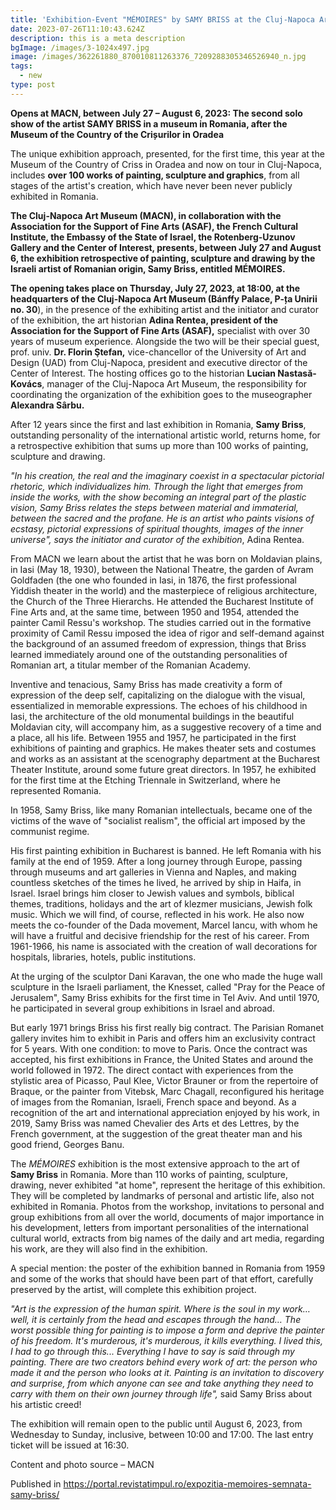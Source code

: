 ```yaml
---
title: 'Exhibition-Event "MÉMOIRES" by SAMY BRISS at the Cluj-Napoca Art Museum  '
date: 2023-07-26T11:10:43.624Z
description: this is a meta description
bgImage: /images/3-1024x497.jpg
image: /images/362261880_870010811263376_7209288305346526940_n.jpg
tags:
  - new
type: post
---
```

**Opens at MACN, between July 27 – August 6, 2023: The second solo show of the artist SAMY BRISS in a museum in Romania, after the Museum of the Country of the Crișurilor in Oradea**

The unique exhibition approach, presented, for the first time, this year at the Museum of the Country of Criss in Oradea and now on tour in Cluj-Napoca, includes **over 100 works of painting, sculpture and graphics**, from all stages of the artist's creation, which have never been never publicly exhibited in Romania.

**The Cluj-Napoca Art Museum (MACN), in collaboration with the Association for the Support of Fine Arts (ASAF), the French Cultural Institute, the Embassy of the State of Israel, the Rotenberg-Uzunov Gallery and the Center of Interest, presents, between July 27 and August 6, the exhibition retrospective of painting, sculpture and drawing by the Israeli artist of Romanian origin, Samy Briss, entitled MÉMOIRES.**



**The opening takes place on Thursday, July 27, 2023, at 18:00, at the headquarters of the Cluj-Napoca Art Museum (Bánffy Palace, P-ța Unirii no. 30**), in the presence of the exhibiting artist and the initiator and curator of the exhibition, the art historian **Adina Rentea, president of the Association for the Support of Fine Arts (ASAF),** specialist with over 30 years of museum experience. Alongside the two will be their special guest, prof. univ. **Dr. Florin Ştefan,** vice-chancellor of the University of Art and Design (UAD) from Cluj-Napoca, president and executive director of the Center of Interest. The hosting offices go to the historian **Lucian Nastasă-Kovács**, manager of the Cluj-Napoca Art Museum, the responsibility for coordinating the organization of the exhibition goes to the museographer **Alexandra Sârbu.**

After 12 years since the first and last exhibition in Romania, **Samy Briss**, outstanding personality of the international artistic world, returns home, for a retrospective exhibition that sums up more than 100 works of painting, sculpture and drawing.

*"In his creation, the real and the imaginary coexist in a spectacular pictorial rhetoric, which individualizes him. Through the light that emerges from inside the works, with the show becoming an integral part of the plastic vision, Samy Briss relates the steps between material and immaterial, between the sacred and the profane. He is an artist who paints visions of ecstasy, pictorial expressions of spiritual thoughts, images of the inner universe", says the initiator and curator of the exhibition*, Adina Rentea.

From MACN we learn about the artist that he was born on Moldavian plains, in Iasi (May 18, 1930), between the National Theatre, the garden of Avram Goldfaden (the one who founded in Iasi, in 1876, the first professional Yiddish theater in the world) and the masterpiece of religious architecture, the Church of the Three Hierarchs. He attended the Bucharest Institute of Fine Arts and, at the same time, between 1950 and 1954, attended the painter Camil Ressu's workshop. The studies carried out in the formative proximity of Camil Ressu imposed the idea of rigor and self-demand against the background of an assumed freedom of expression, things that Briss learned immediately around one of the outstanding personalities of Romanian art, a titular member of the Romanian Academy.

Inventive and tenacious, Samy Briss has made creativity a form of expression of the deep self, capitalizing on the dialogue with the visual, essentialized in memorable expressions. The echoes of his childhood in Iasi, the architecture of the old monumental buildings in the beautiful Moldavian city, will accompany him, as a suggestive recovery of a time and a place, all his life. Between 1955 and 1957, he participated in the first exhibitions of painting and graphics. He makes theater sets and costumes and works as an assistant at the scenography department at the Bucharest Theater Institute, around some future great directors. In 1957, he exhibited for the first time at the Etching Triennale in Switzerland, where he represented Romania. 

In 1958, Samy Briss, like many Romanian intellectuals, became one of the victims of the wave of "socialist realism", the official art imposed by the communist regime.

His first painting exhibition in Bucharest is banned. He left Romania with his family at the end of 1959. After a long journey through Europe, passing through museums and art galleries in Vienna and Naples, and making countless sketches of the times he lived, he arrived by ship in Haifa, in Israel. Israel brings him closer to Jewish values and symbols, biblical themes, traditions, holidays and the art of klezmer musicians, Jewish folk music. Which we will find, of course, reflected in his work. He also now meets the co-founder of the Dada movement, Marcel Iancu, with whom he will have a fruitful and decisive friendship for the rest of his career. From 1961-1966, his name is associated with the creation of wall decorations for hospitals, libraries, hotels, public institutions.

At the urging of the sculptor Dani Karavan, the one who made the huge wall sculpture in the Israeli parliament, the Knesset, called "Pray for the Peace of Jerusalem", Samy Briss exhibits for the first time in Tel Aviv. And until 1970, he participated in several group exhibitions in Israel and abroad.

But early 1971 brings Briss his first really big contract. The Parisian Romanet gallery invites him to exhibit in Paris and offers him an exclusivity contract for 5 years. With one condition: to move to Paris. Once the contract was accepted, his first exhibitions in France, the United States and around the world followed in 1972. The direct contact with experiences from the stylistic area of Picasso, Paul Klee, Victor Brauner or from the repertoire of Braque, or the painter from Vitebsk, Marc Chagall, reconfigured his heritage of images from the Romanian, Israeli, French space and beyond. As a recognition of the art and international appreciation enjoyed by his work, in 2019, Samy Briss was named Chevalier des Arts et des Lettres, by the French government, at the suggestion of the great theater man and his good friend, Georges Banu.

The *MÉMOIRES* exhibition is the most extensive approach to the art of **Samy Briss** in Romania. More than 110 works of painting, sculpture, drawing, never exhibited "at home", represent the heritage of this exhibition. They will be completed by landmarks of personal and artistic life, also not exhibited in Romania. Photos from the workshop, invitations to personal and group exhibitions from all over the world, documents of major importance in his development, letters from important personalities of the international cultural world, extracts from big names of the daily and art media, regarding his work, are they will also find in the exhibition.

A special mention: the poster of the exhibition banned in Romania from 1959 and some of the works that should have been part of that effort, carefully preserved by the artist, will complete this exhibition project. 

*"Art is the expression of the human spirit. Where is the soul in my work… well, it is certainly from the head and escapes through the hand… The worst possible thing for painting is to impose a form and deprive the painter of his freedom. It's murderous, it's murderous, it kills everything. I lived this, I had to go through this... Everything I have to say is said through my painting. There are two creators behind every work of art: the person who made it and the person who looks at it. Painting is an invitation to discovery and surprise, from which anyone can see and take anything they need to carry with them on their own journey through life",* said Samy Briss about his artistic creed! 

The exhibition will remain open to the public until August 6, 2023, from Wednesday to Sunday, inclusive, between 10:00 and 17:00. The last entry ticket will be issued at 16:30.



Content and photo source – MACN

Published in https://portal.revistatimpul.ro/expozitia-memoires-semnata-samy-briss/
